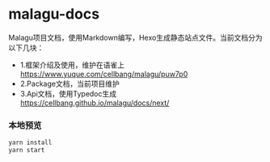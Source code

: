 # malagu-docs

Malagu项目文档，使用Markdown编写，Hexo生成静态站点文件。当前文档分为以下几块：

- 1.框架介绍及使用，维护在语雀上 https://www.yuque.com/cellbang/malagu/puw7p0
- 2.Package文档，当前项目维护
- 3.Api文档，使用Typedoc生成 https://cellbang.github.io/malagu/docs/next/

### 本地预览

```bash
yarn install
yarn start
```
